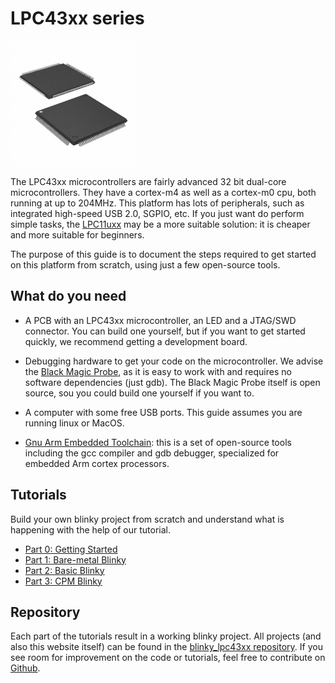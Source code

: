 # LPC43xx series

<img src="img/lpc43xx.jpg" alt="LPC43xx microcontroller chip" width="200">

The LPC43xx microcontrollers are fairly advanced 32 bit dual-core microcontrollers. They have a cortex-m4 as well as a cortex-m0 cpu, both running at up to 204MHz. This platform has lots of peripherals, such as integrated high-speed USB 2.0, SGPIO, etc. If you just want do perform simple tasks, the [LPC11uxx](../lpc11uxx) may be a more suitable solution: it is cheaper and more suitable for beginners.

The purpose of this guide is to document the steps required to get started on this platform from scratch, using just a few open-source tools.

## What do you need

* A PCB with an LPC43xx microcontroller, an LED and a JTAG/SWD connector. You can build one yourself, but if you want to get started quickly, we recommend getting a development board.

* Debugging hardware to get your code on the microcontroller. We advise the [Black Magic Probe](https://github.com/blacksphere/blackmagic/wiki), as it is easy to work with and requires no software dependencies (just gdb). The Black Magic Probe itself is open source, sou you could build one yourself if you want to.

* A computer with some free USB ports. This guide assumes you are running linux or MacOS.

* [Gnu Arm Embedded Toolchain](https://developer.arm.com/open-source/gnu-toolchain/gnu-rm/downloads): this is a set of open-source tools including the gcc compiler and gdb debugger, specialized for embedded Arm cortex processors.


## Tutorials

Build your own blinky project from scratch and understand what is happening with the help of our tutorial.

* [Part 0: Getting Started](./getting_started)
* [Part 1: Bare-metal Blinky](./tutorial_part1)
* [Part 2: Basic Blinky](./tutorial_part2)
* [Part 3: CPM Blinky](./tutorial_part3)

## Repository

Each part of the tutorials result in a working blinky project. All projects (and also this website itself) can be found in the [blinky_lpc43xx repository](https://github.com/blinky101/blinky_lpc43xx).
If you see room for improvement on the code or tutorials, feel free to contribute on [Github](https://github.com/blinky101).

